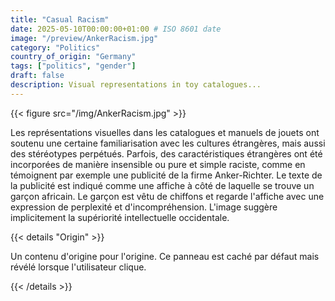```yaml
---
title: "Casual Racism"
date: 2025-05-10T00:00:00+01:00 # ISO 8601 date
image: "/preview/AnkerRacism.jpg"
category: "Politics"
country_of_origin: "Germany"
tags: ["politics", "gender"]
draft: false
description: Visual representations in toy catalogues...
---
```




{{< figure src="/img/AnkerRacism.jpg" >}}

Les représentations visuelles dans les catalogues et manuels de jouets ont soutenu une certaine familiarisation avec les cultures étrangères, mais aussi des stéréotypes perpétués. Parfois, des caractéristiques étrangères ont été incorporées de manière insensible ou pure et simple raciste, comme en témoignent par exemple une publicité de la firme Anker-Richter. Le texte de la publicité est indiqué comme une affiche à côté de laquelle se trouve un garçon africain. Le garçon est vêtu de chiffons et regarde l'affiche avec une expression de perplexité et d'incompréhension. L'image suggère implicitement la supériorité intellectuelle occidentale.

{{< details "Origin" >}}

Un contenu d'origine pour l'origine. Ce panneau est caché par défaut mais révélé lorsque l'utilisateur clique.

{{< /details >}}

